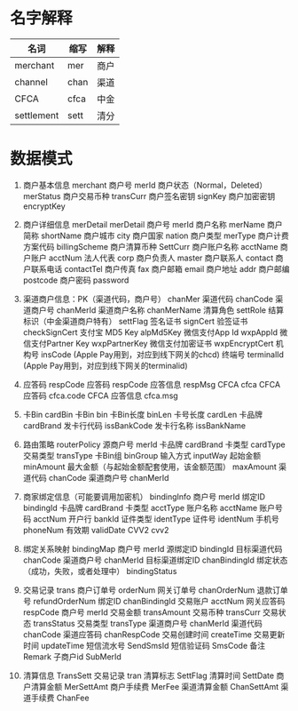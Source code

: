 
# 名字解释

|名词       | 缩写 | 解释 |
|----------|------|------|
|merchant  | mer  | 商户 |
|channel   | chan | 渠道 |
|CFCA      | cfca | 中金 |
|settlement| sett | 清分 |


# 数据模式

1. 商户基本信息	merchant
商户号	merId
商户状态（Normal，Deleted）	merStatus
商户交易币种	transCurr
商户签名密钥	signKey
商户加密密钥	encryptKey

2. 商户详细信息 merDetail	merDetail
商户号	merId
商户名称	merName
商户简称	shortName
商户城市	city
商户国家	nation
商户类型	merType
商户计费方案代码	billingScheme
商户清算币种	SettCurr
商户账户名称	acctName
商户账户	acctNum
法人代表	corp
商户负责人	master
商户联系人	contact
商户联系电话	contactTel
商户传真	fax
商户邮箱	email
商户地址	addr
商户邮编	postcode
商户密码	password

3. 渠道商户信息：PK（渠道代码，商户号）	chanMer
渠道代码	chanCode
渠道商户号	chanMerId
渠道商户名称	chanMerName
清算角色	settRole
结算标识（中金渠道商户特有）	settFlag
签名证书	signCert
验签证书	checkSignCert
支付宝 MD5 Key	alpMd5Key
微信支付App Id	wxpAppId
微信支付Partner Key	wxpPartnerKey
微信支付加密证书	wxpEncryptCert
机构号     insCode (Apple Pay用到，对应到线下网关的chcd)
终端号     terminalId (Apple Pay用到，对应到线下网关的terminalid)

4. 应答码	respCode
应答码	respCode
应答信息	respMsg
CFCA	cfca
CFCA 应答码	cfca.code
CFCA 应答信息	cfca.msg

5. 卡Bin	cardBin
卡Bin	bin
卡Bin长度	binLen
卡号长度	cardLen
卡品牌	cardBrand
发卡行代码 issBankCode
发卡行名称 issBankName

6. 路由策略	routerPolicy
源商户号	merId
卡品牌	cardBrand
卡类型	cardType
交易类型	transType
卡Bin组	binGroup
输入方式	inputWay
起始金额	minAmount
最大金额（与起始金额配套使用，该金额范围）	maxAmount
渠道代码	chanCode
渠道商户号	chanMerId

7. 商家绑定信息（可能要调用加密机）	bindingInfo
商户号 merId
绑定ID	bindingId
卡品牌 cardBrand
卡类型 acctType
账户名称	acctName
账户号码   acctNum
开户行 bankId
证件类型       identType
证件号 identNum
手机号	phoneNum
有效期	validDate
CVV2	cvv2

8. 绑定关系映射	bindingMap
商户号	merId
源绑定ID	bindingId
目标渠道代码	chanCode
渠道商户号	chanMerId
目标渠道绑定ID	chanBindingId
绑定状态（成功，失败，或者处理中）    bindingStatus

9. 交易记录	trans
商户订单号	orderNum
网关订单号	chanOrderNum
退款订单号	refundOrderNum
绑定ID	chanBindingId
交易账户	acctNum
网关应答码	respCode
商户号	merId
交易金额	transAmount
交易币种	transCurr
交易状态	transStatus
交易类型 transType
渠道商户号	chanMerId
渠道代码	chanCode
渠道应答码	chanRespCode
交易创建时间	createTime
交易更新时间	updateTime
短信流水号 SendSmsId
短信验证码 SmsCode
备注 Remark
子商户id SubMerId

10. 清算信息 TransSett
交易记录 tran
清算标志 SettFlag
清算时间 SettDate
商户清算金额 MerSettAmt
商户手续费 MerFee
渠道清算金额 ChanSettAmt
渠道手续费 ChanFee
